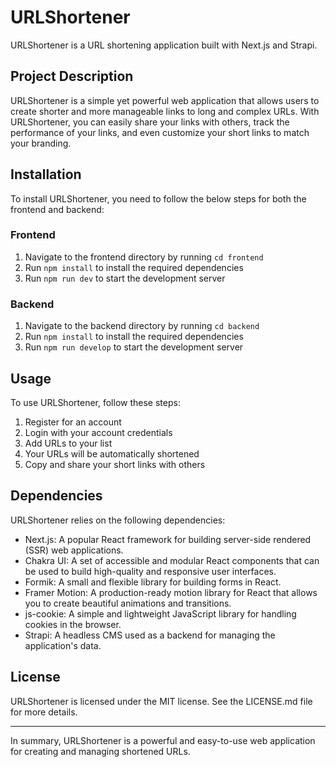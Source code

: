 # URLShortener

URLShortener is a URL shortening application built with Next.js and Strapi.

## Project Description

URLShortener is a simple yet powerful web application that allows users to create shorter and more manageable links to long and complex URLs. With URLShortener, you can easily share your links with others, track the performance of your links, and even customize your short links to match your branding.

## Installation

To install URLShortener, you need to follow the below steps for both the frontend and backend:

### Frontend

1. Navigate to the frontend directory by running `cd frontend`
2. Run `npm install` to install the required dependencies
3. Run `npm run dev` to start the development server

### Backend

1. Navigate to the backend directory by running `cd backend`
2. Run `npm install` to install the required dependencies
3. Run `npm run develop` to start the development server


## Usage

To use URLShortener, follow these steps:

1. Register for an account
2. Login with your account credentials
3. Add URLs to your list
4. Your URLs will be automatically shortened
5. Copy and share your short links with others

## Dependencies

URLShortener relies on the following dependencies:

- Next.js: A popular React framework for building server-side rendered (SSR) web applications.
- Chakra UI: A set of accessible and modular React components that can be used to build high-quality and responsive user interfaces.
- Formik: A small and flexible library for building forms in React.
- Framer Motion: A production-ready motion library for React that allows you to create beautiful animations and transitions.
- js-cookie: A simple and lightweight JavaScript library for handling cookies in the browser.
- Strapi: A headless CMS used as a backend for managing the application's data.

## License

URLShortener is licensed under the MIT license. See the LICENSE.md file for more details.

---

In summary, URLShortener is a powerful and easy-to-use web application for creating and managing shortened URLs.
